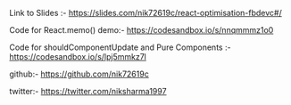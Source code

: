Link to Slides :- https://slides.com/nik72619c/react-optimisation-fbdevc#/

Code for React.memo() demo:- https://codesandbox.io/s/nnqmmmz1o0

Code for shouldComponentUpdate and Pure Components :- https://codesandbox.io/s/lpj5mmkz7l


github:- https://github.com/nik72619c

twitter:- https://twitter.com/niksharma1997
